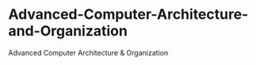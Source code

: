 # Advanced-Computer-Architecture-and-Organization
Advanced Computer Architecture &amp; Organization
